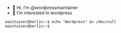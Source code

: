 - 👋 Hi, I’m @wordpressmaintainer
- 👀 I’m interested in wordpress

```
maintainer@berlin:~$ echo "Wordpress" &> /dev/null
maintainer@berlin:~$ 
```
